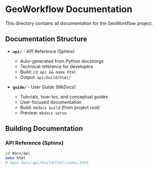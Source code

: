 # GeoWorkflow Documentation

This directory contains all documentation for the GeoWorkflow project.

## Documentation Structure

- **`api/`** - API Reference (Sphinx)
  - Auto-generated from Python docstrings
  - Technical reference for developers
  - Build: `cd api && make html`
  - Output: `api/build/html/`

- **`guide/`** - User Guide (MkDocs)
  - Tutorials, how-tos, and conceptual guides
  - User-focused documentation
  - Build: `mkdocs build` (from project root)
  - Preview: `mkdocs serve`

## Building Documentation

### API Reference (Sphinx)
```bash
cd docs/api
make html
# Open docs/api/build/html/index.html
